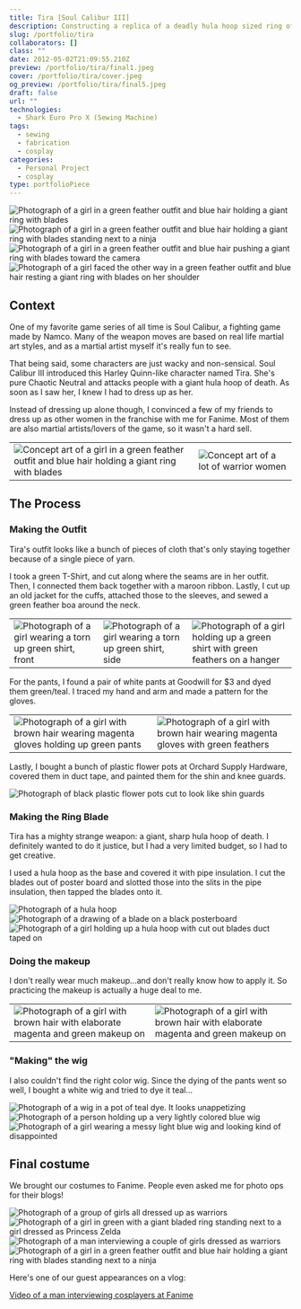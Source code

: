 ```yaml
---
title: Tira [Soul Calibur III]
description: Constructing a replica of a deadly hula hoop sized ring of blades and a feathery costume on a budget.
slug: /portfolio/tira
collaborators: []
class: ""
date: 2012-05-02T21:09:55.210Z
preview: /portfolio/tira/final1.jpeg
cover: /portfolio/tira/cover.jpeg
og_preview: /portfolio/tira/final5.jpeg
draft: false
url: ""
technologies:
  - Shark Euro Pro X (Sewing Machine)
tags:
  - sewing
  - fabrication
  - cosplay
categories:
  - Personal Project
  - cosplay
type: portfolioPiece
---
```


![Photograph of a girl in a green feather outfit and blue hair holding a giant ring with blades](/portfolio/tira/final1.jpeg)
![Photograph of a girl in a green feather outfit and blue hair holding a giant ring with blades standing next to a ninja](/portfolio/tira/final4.jpeg)
![Photograph of a girl in a green feather outfit and blue hair pushing a giant ring with blades toward the camera](/portfolio/tira/final5.jpeg)
![Photograph of a girl faced the other way in a green feather outfit and blue hair resting a giant ring with blades on her shoulder](/portfolio/tira/final2.jpeg)


## Context

One of my favorite game series of all time is Soul Calibur, a fighting game made by Namco. Many of the weapon moves are based on real life martial art styles, and as a martial artist myself it's really fun to see.

That being said, some characters are just wacky and non-sensical. Soul Calibur III introduced this Harley Quinn-like character named Tira. She's pure Chaotic Neutral and attacks people with a giant hula hoop of death. As soon as I saw her, I knew I had to dress up as her.

Instead of dressing up alone though, I convinced a few of my friends to dress up as other women in the franchise with me for Fanime. Most of them are also martial artists/lovers of the game, so it wasn't a hard sell.

| | |
| -- | -- |
| ![Concept art of a girl in a green feather outfit and blue hair holding a giant ring with blades](/portfolio/tira/concept.jpeg) | ![Concept art of a lot of warrior women](/portfolio/tira/scgirls.jpeg) |

## The Process

### Making the Outfit

Tira's outfit looks like a bunch of pieces of cloth that's only staying together because of a single piece of yarn.

I took a green T-Shirt, and cut along where the seams are in her outfit. Then, I connected them back together with a maroon ribbon. Lastly, I cut up an old jacket for the cuffs, attached those to the sleeves, and sewed a green feather boa around the neck.

| | | |
| -- | -- | -- |
| ![Photograph of a girl wearing a torn up green shirt, front](/portfolio/tira/progress1.jpeg) | ![Photograph of a girl wearing a torn up green shirt, side](/portfolio/tira/progress2.jpeg) | ![Photograph of a girl holding up a green shirt with green feathers on a hanger](/portfolio/tira/progress3.jpeg) |

For the pants, I found a pair of white pants at Goodwill for $3 and dyed them green/teal. I traced my hand and arm and made a pattern for the gloves.

| | |
| -- | -- |
| ![Photograph of a girl with brown hair wearing magenta gloves holding up green pants](/portfolio/tira/pants1.jpeg) | ![Photograph of a girl with brown hair wearing magenta gloves with green feathers](/portfolio/tira/pants2.jpeg) |

Lastly, I bought a bunch of plastic flower pots at Orchard Supply Hardware, covered them in duct tape, and painted them for the shin and knee guards.

![Photograph of black plastic flower pots cut to look like shin guards](/portfolio/tira/shins.jpeg)

### Making the Ring Blade

Tira has a mighty strange weapon: a giant, sharp hula hoop of death. I definitely wanted to do it justice, but I had a very limited budget, so I had to get creative.

I used a hula hoop as the base and covered it with pipe insulation. I cut the blades out of poster board and slotted those into the slits in the pipe insulation, then tapped the blades onto it.

![Photograph of a hula hoop](/portfolio/tira/ring1.jpeg)
![Photograph of a drawing of a blade on a black posterboard](/portfolio/tira/ring2.jpeg)
![Photograph of a girl holding up a hula hoop with cut out blades duct taped on](/portfolio/tira/ring3.jpeg)

### Doing the makeup

I don't really wear much makeup...and don't really know how to apply it. So practicing the makeup is actually a huge deal to me.

| | |
| -- | -- |
| ![Photograph of a girl with brown hair with elaborate magenta and green makeup on](/portfolio/tira/makeup1.jpeg) | ![Photograph of a girl with brown hair with elaborate magenta and green makeup on](/portfolio/tira/makeup2.jpeg) |

### "Making" the wig
I also couldn't find the right color wig. Since the dying of the pants went so well, I bought a white wig and tried to dye it teal...

![Photograph of a wig in a pot of teal dye. It looks unappetizing](/portfolio/tira/dye1.jpeg)
![Photograph of a person holding up a very lightly colored blue wig](/portfolio/tira/dye2.jpeg)
![Photograph of a girl wearing a messy light blue wig and looking kind of disappointed](/portfolio/tira/dye3.jpeg)

## Final costume

We brought our costumes to Fanime. People even asked me for photo ops for their blogs!

![Photograph of a group of girls all dressed up as warriors](/portfolio/tira/group.jpeg)
![Photograph of a girl in green with a giant bladed ring standing next to a girl dressed as Princess Zelda](/portfolio/tira/final3.jpeg)
![Photograph of a man interviewing a couple of girls dressed as warriors](/portfolio/tira/vinnie.jpg)
![Photograph of a girl in a green feather outfit and blue hair holding a giant ring with blades standing next to a ninja](/portfolio/tira/final4.jpeg)

Here's one of our guest appearances on a vlog:

[Video of a man interviewing cosplayers at Fanime](https://www.youtube.com/embed/jqpM_-RoNwU?start=104)